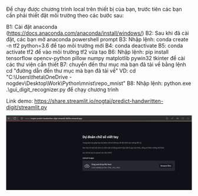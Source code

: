 Để chạy được chương trình local trên thiết bị của bạn, trước tiên các bạn cần phải thiết đặt môi trường theo các bước sau:

B1: Cài đặt anaconda (https://docs.anaconda.com/anaconda/install/windows/)
B2: Sau khi đã cài đặt, các bạn mở anaconda powershell prompt
B3: Nhập lệnh: conda create -n tf2 python=3.6 để tạo môi trường mới
B4: conda deactivate 
B5: conda activate tf2 để vào môi trường tf2 vừa tạo
B6: Nhập lệnh: pip install tensorflow opencv-python pillow numpy matplotlib pywin32 tkinter để cài các thư viện cần thiết
B7: chuyển đến thư mục mà bạn đã tải về bằng lệnh cd "đường dẫn đến thư mục mà bạn đã tải về"
    VD: cd "C:\Users\theta\OneDrive - nogdev\Desktop\Work\Python\mnist\repo_mnist"
B8: Nhập lệnh: python.exe .\gui_digit_recognizer.py để chạy chương trình

Link demo: https://share.streamlit.io/nogtai/predict-handwritten-digit/streamlit.py

![Alt text](./image/web_demo.png "Demo website")